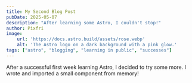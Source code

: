 ```yaml
---
title: My Second Blog Post
pubDate: 2025-05-07
description: "After learning some Astro, I couldn't stop!"
author: Pixfri
image:
    url: 'https://docs.astro.build/assets/rose.webp'
    alt: 'The Astro logo on a dark background with a pink glow.'
tags: ["astro", "blogging", "learning in public", "successes"]
---
```


After a successful first week learning Astro, I decided to try some more. I wrote and imported a small component from memory!